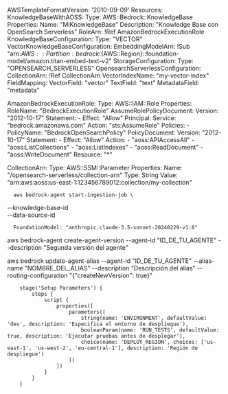 
AWSTemplateFormatVersion: '2010-09-09'
Resources:
  KnowledgeBaseWithAOSS:
    Type: AWS::Bedrock::KnowledgeBase
    Properties:
      Name: "MiKnowledgeBase"
      Description: "Knowledge Base con OpenSearch Serverless"
      RoleArn: !Ref AmazonBedrockExecutionRole
      KnowledgeBaseConfiguration:
        Type: "VECTOR"
        VectorKnowledgeBaseConfiguration:
          EmbeddingModelArn: !Sub "arn:${AWS::Partition}:bedrock:${AWS::Region}::foundation-model/amazon.titan-embed-text-v2"
      StorageConfiguration:
        Type: "OPENSEARCH_SERVERLESS"
        OpensearchServerlessConfiguration:
          CollectionArn: !Ref CollectionArn
          VectorIndexName: "my-vector-index"
          FieldMapping:
            VectorField: "vector"
            TextField: "text"
            MetadataField: "metadata"

  AmazonBedrockExecutionRole:
    Type: AWS::IAM::Role
    Properties:
      RoleName: "BedrockExecutionRole"
      AssumeRolePolicyDocument:
        Version: "2012-10-17"
        Statement:
          - Effect: "Allow"
            Principal:
              Service: "bedrock.amazonaws.com"
            Action: "sts:AssumeRole"
      Policies:
        - PolicyName: "BedrockOpenSearchPolicy"
          PolicyDocument:
            Version: "2012-10-17"
            Statement:
              - Effect: "Allow"
                Action:
                  - "aoss:APIAccessAll"
                  - "aoss:ListCollections"
                  - "aoss:ListIndexes"
                  - "aoss:ReadDocument"
                  - "aoss:WriteDocument"
                Resource: "*"

  CollectionArn:
    Type: AWS::SSM::Parameter
    Properties:
      Name: "/opensearch-serverless/collection-arn"
      Type: String
      Value: "arn:aws:aoss:us-east-1:123456789012:collection/my-collection"


      aws bedrock-agent start-ingestion-job \
  --knowledge-base-id <KnowledgeBaseId> \
  --data-source-id <DataSourceId>


      FoundationModel: "anthropic.claude-3.5-sonnet-20240229-v1:0"

aws bedrock-agent create-agent-version --agent-id "ID_DE_TU_AGENTE" --description "Segunda versión del agente"

aws bedrock update-agent-alias  --agent-id "ID_DE_TU_AGENTE"  --alias-name "NOMBRE_DEL_ALIAS" --description "Descripción del alias"  --routing-configuration "{"createNewVersion": true}"




        stage('Setup Parameters') {
            steps {
                script {
                    properties([
                        parameters([
                            string(name: 'ENVIRONMENT', defaultValue: 'dev', description: 'Especifica el entorno de despliegue'),
                            booleanParam(name: 'RUN_TESTS', defaultValue: true, description: 'Ejecutar pruebas antes de desplegar'),
                            choice(name: 'DEPLOY_REGION', choices: ['us-east-1', 'us-west-2', 'eu-central-1'], description: 'Región de despliegue')
                        ])
                    ])
                }
            }
        }

